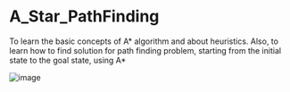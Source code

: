 # A_Star_PathFinding
To learn the basic concepts of A* algorithm and about heuristics. Also, to learn how to find solution for path finding problem, starting from the initial state to the goal state, using A*


![image](https://github.com/ArtificialIntLAB/A_Star_PathFinding/assets/151449789/15f084b9-5650-4fbc-801a-ffcc6f691305)
